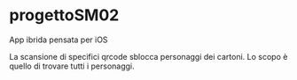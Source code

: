 # progettoSM02

App ibrida pensata per iOS

La scansione di specifici qrcode sblocca personaggi dei cartoni.
Lo scopo è quello di trovare tutti i personaggi.
